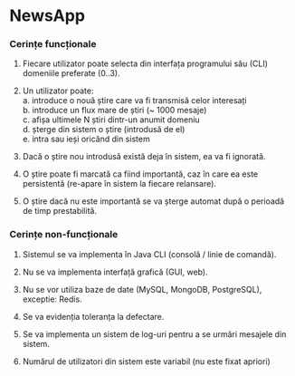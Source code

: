 # NewsApp

### Cerințe funcționale
1. Fiecare utilizator poate selecta din interfața programului său (CLI) domeniile preferate (0..3).

2. Un utilizator poate:<br /> 
	a. introduce o nouă știre care va fi transmisă celor interesați<br />
	b. introduce un flux mare de știri (~ 1000 mesaje)<br /> 
	c. afișa ultimele N știri dintr-un anumit domeniu<br /> 
	d. șterge din sistem o știre (introdusă de el)<br /> 
	e. intra sau ieși oricând din sistem

3. Dacă o știre nou introdusă există deja în sistem, ea va fi ignorată.

4. O știre poate fi marcată ca fiind importantă, caz în care ea este persistentă (re-apare în
sistem la fiecare relansare).

5. O știre dacă nu este importantă se va șterge automat după o perioadă de timp prestabilită.

### Cerințe non-funcționale
1. Sistemul se va implementa în Java CLI (consolă / linie de comandă).

2. Nu se va implementa interfață grafică (GUI, web).

3. Nu se vor utiliza baze de date (MySQL, MongoDB, PostgreSQL), exceptie: Redis.

4. Se va evidenția toleranța la defectare.

5. Se va implementa un sistem de log-uri pentru a se urmări mesajele din sistem.

6. Numărul de utilizatori din sistem este variabil (nu este fixat apriori)